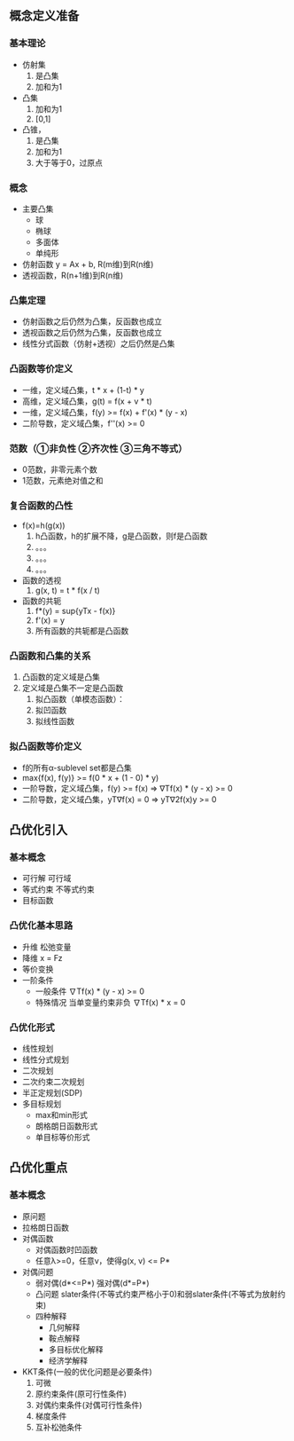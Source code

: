 ## 概念定义准备

### 基本理论
* 仿射集
  1. 是凸集
  2. 加和为1
* 凸集
  1. 加和为1
  2. [0,1]
* 凸锥，
  1. 是凸集 
  2. 加和为1 
  3. 大于等于0，过原点

### 概念
* 主要凸集
  * 球
  * 椭球
  * 多面体
  * 单纯形
* 仿射函数 y = Ax + b, R(m维)到R(n维)
* 透视函数，R(n+1维)到R(n维)

### 凸集定理
* 仿射函数之后仍然为凸集，反函数也成立
* 透视函数之后仍然为凸集，反函数也成立
* 线性分式函数（仿射+透视）之后仍然是凸集

### 凸函数等价定义
* 一维，定义域凸集，t * x + (1-t) * y
* 高维，定义域凸集，g(t) = f(x + v * t)
* 一维，定义域凸集，f(y) >= f(x) + f'(x) * (y - x)
* 二阶导数，定义域凸集，f''(x) >= 0

### 范数（①非负性 ②齐次性 ③三角不等式）
* 0范数，非零元素个数
* 1范数，元素绝对值之和

### 复合函数的凸性
* f(x)=h(g(x))
  1. h凸函数，h的扩展不降，g是凸函数，则f是凸函数
  2. 。。。
  3. 。。。
  4. 。。。
* 函数的透视
  1. g(x, t) = t * f(x / t)
* 函数的共轭
  1. f*(y) = sup{yTx - f(x)}
  2. f'(x) = y
  3. 所有函数的共轭都是凸函数

### 凸函数和凸集的关系
1. 凸函数的定义域是凸集
2. 定义域是凸集不一定是凸函数
   1. 拟凸函数（单模态函数）：
   2. 拟凹函数
   3. 拟线性函数

### 拟凸函数等价定义
* f的所有α-sublevel set都是凸集
* max{f(x), f(y)} >= f(0 * x + (1 - 0) * y)
* 一阶导数，定义域凸集，f(y) >= f(x) => ∇Tf(x) * (y - x) >= 0
* 二阶导数，定义域凸集，yT∇f(x) = 0 => yT∇2f(x)y >= 0

## 凸优化引入

### 基本概念
* 可行解 可行域
* 等式约束 不等式约束
* 目标函数

### 凸优化基本思路
* 升维 松弛变量
* 降维 x = Fz 
* 等价变换
* 一阶条件
  * 一般条件 ∇Tf(x) * (y - x) >= 0
  * 特殊情况 当单变量约束非负 ∇Tf(x) * x = 0

### 凸优化形式
* 线性规划
* 线性分式规划
* 二次规划
* 二次约束二次规划
* 半正定规划(SDP)
* 多目标规划
  * max和min形式
  * 朗格朗日函数形式
  * 单目标等价形式

## 凸优化重点

### 基本概念
* 原问题
* 拉格朗日函数
* 对偶函数
  * 对偶函数时凹函数
  * 任意λ>=0，任意v，使得g(x, v) <= P*
* 对偶问题
  * 弱对偶(d*<=P*) 强对偶(d*=P*)
  * 凸问题 slater条件(不等式约束严格小于0)和弱slater条件(不等式为放射约束)
  * 四种解释
    * 几何解释
    * 鞍点解释
    * 多目标优化解释
    * 经济学解释
* KKT条件(一般的优化问题是必要条件)
  1. 可微
  2. 原约束条件(原可行性条件)
  3. 对偶约束条件(对偶可行性条件)
  4. 梯度条件
  5. 互补松弛条件